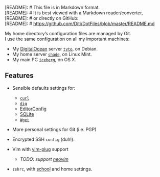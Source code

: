 
[README]: # This file is in Markdown format.  
[README]: # It is best viewed with a Markdown reader/converter,  
[README]: # or directly on GitHub:  
[README]: # https://github.com/Diti/DotFiles/blob/master/README.md

My home directory’s configuration files are managed by Git.  
I use the same configuration on all my important machines:

- My [DigitalOcean] server [`tyto`], on Debian.
- My home server [`shade`], on Linux Mint.
- My main PC [`iceberg`], on OS X.

Features
--------

- Sensible defaults settings for:
  - [`curl`]
  - [`dig`]
  - [EditorConfig]
  - [SQLite]
  - [`Wget`]
- More personal settings for Git (i.e. PGP)
- Encrypted SSH `config` (duh!).
- Vim with [vim-plug] support
  - _TODO: support [neovim]_
- `zshrc`, with [school] and home settings.

  [`curl`]: http://curl.haxx.se
  [`dig`]: https://en.wikipedia.org/wiki/dig_(command)
  [DigitalOcean]: https://www.digitalocean.com/?refcode=4e8dbb7743d7
  [EditorConfig]: http://editorconfig.org
  [`iceberg`]: http://iceberg.home.diti.me
  [neovim]: http://neovim.io/
  [school]: http://www.42.fr/
  [`shade`]: http://home.diti.me
  [SQLite]: http://www.sqlite.org
  [`tyto`]: http://tyto.diti.me
  [vim-plug]: https://github.com/junegunn/vim-plug
  [`Wget`]: https://www.gnu.org/software/wget
